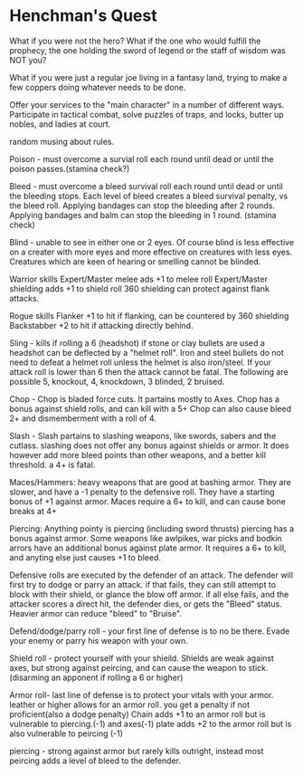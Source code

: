 Henchman's Quest
=============
What if you were not the hero?  What if the one who would fulfill the prophecy, the one holding the sword of legend or the staff of wisdom was NOT you?

What if you were just a regular joe living in a fantasy land, trying to make a few coppers doing whatever needs to be done.

Offer your services to the "main character" in a number of different ways.  Participate in tactical combat, solve puzzles of traps, and locks, butter up nobles, and ladies at court.

random musing about rules.

Poison - must overcome a survial roll each round until dead or until the poison passes.(stamina check?)

Bleed - must overcome a bleed survival roll each round until dead or until the bleeding stops. Each level of bleed creates a bleed survival penalty, vs the bleed roll.  Applying bandages can stop the bleeding after 2 rounds.  Applying bandages and balm can stop the bleeding in 1 round. (stamina check)

Blind - unable to see in either one or 2 eyes. Of course blind is less effective on a creater with more eyes and more effective on creatures with less eyes.  Creatures which are keen of hearing or smelling cannot be blinded.

Warrior skills
Expert/Master melee ads +1 to melee roll
Expert/Master shielding adds +1 to shield roll
360 shielding can protect against flank attacks.

Rogue skills
Flanker +1 to hit if flanking, can be countered by 360 shielding
Backstabber +2 to hit if attacking directly behind.

Sling - kills if rolling a 6 (headshot)  if stone or clay bullets are used a headshot can be deflected by a "helmet roll".  Iron and steel bullets do not need to defeat a helmet roll unless the helmet is also iron/steel. If your attack roll is lower than 6 then the attack cannot be fatal. The following are possible 5, knockout, 4, knockdown, 3 blinded, 2 bruised.

Chop - Chop is bladed force cuts.  It partains mostly to Axes.  Chop has a bonus against shield rolls, and can kill with a 5+  Chop can also cause bleed 2+ and dismemberment with a roll of 4.

Slash - Slash partains to slashing weapons, like swords, sabers and the cutlass.  slashing does not offer any bonus against shields or armor.  It does however add more bleed points than other weapons, and a better kill threshold. a 4+ is fatal.

Maces/Hammers: heavy weapons that are good at bashing armor.  They are slower, and have a -1 penalty to the defensive roll.  They have a starting bonus of +1 against armor.  Maces require a 6+ to kill, and can cause bone breaks at 4+

Piercing: Anything pointy is piercing (including sword thrusts)  piercing has a bonus against armor.  Some weapons like awlpikes, war picks and bodkin arrors have an additional bonus against plate armor.  It requires a 6+ to kill, and anyting else just causes +1 to bleed.

Defensive rolls are executed by the defender of an attack.  The defender will first try to dodge or parry an attack.  if that fails, they can still attempt to block with their shield, or glance the blow off armor.  if all else fails, and the attacker scores a direct hit, the defender dies, or gets the "Bleed" status.  Heavier armor can reduce "bleed" to "Bruise".

Defend/dodge/parry roll - your first line of defense is to no be there.  Evade your enemy or parry his weapon with your own.

Shield roll - protect yourself with your shieild.  Shields are weak against axes, but strong against peircing, and can cause the weapon to stick.(disarming an apponent if rolling a 6 or higher)

Armor roll- last line of defense is to protect your vitals with your armor. leather or higher allows for an armor roll. you get a penalty if not proficient(also a dodge penalty) Chain adds +1 to an armor roll but is vulnerable to piercing.(-1) and axes(-1)  plate adds +2 to the armor roll but is also vulnerable to peircing (-1)

piercing - strong against armor but rarely kills outright, instead most peircing adds a level of bleed to the defender. 


